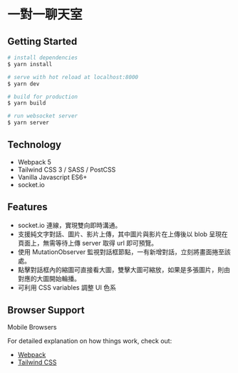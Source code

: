 # 一對一聊天室

## Getting Started

```bash
# install dependencies
$ yarn install

# serve with hot reload at localhost:8000
$ yarn dev

# build for production
$ yarn build

# run websocket server
$ yarn server
```

## Technology

- Webpack 5
- Tailwind CSS 3 / SASS / PostCSS
- Vanilla Javascript ES6+
- socket.io

## Features

- socket.io 連線，實現雙向即時溝通。
- 支援純文字對話、圖片、影片上傳，其中圖片與影片在上傳後以 blob 呈現在頁面上，無需等待上傳 server 取得 url 即可預覽。
- 使用 MutationObserver 監視對話框節點，一有新增對話，立刻將畫面捲至該處。
- 點擊對話框內的縮圖可直接看大圖，雙擊大圖可縮放，如果是多張圖片，則由對應的大圖開始輪播。
- 可利用 CSS variables 調整 UI 色系

## Browser Support

Mobile Browsers

For detailed explanation on how things work, check out:

- [Webpack](https://webpack.js.org/)
- [Tailwind CSS](https://tailwindcss.com/)
